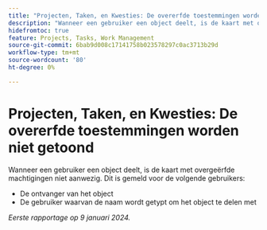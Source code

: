 ```yaml
---
title: "Projecten, Taken, en Kwesties: De overerfde toestemmingen worden niet getoond"
description: "Wanneer een gebruiker een object deelt, is de kaart met overgeërfde machtigingen niet aanwezig. "
hidefromtoc: true
feature: Projects, Tasks, Work Management
source-git-commit: 6bab9d008c17141758b023578297c0ac3713b29d
workflow-type: tm+mt
source-wordcount: '80'
ht-degree: 0%

---
```



# Projecten, Taken, en Kwesties: De overerfde toestemmingen worden niet getoond

Wanneer een gebruiker een object deelt, is de kaart met overgeërfde machtigingen niet aanwezig. Dit is gemeld voor de volgende gebruikers:

* De ontvanger van het object
* De gebruiker waarvan de naam wordt getypt om het object te delen met

_Eerste rapportage op 9 januari 2024._

